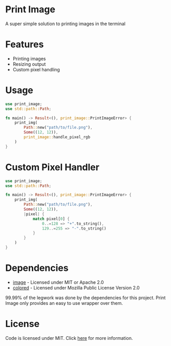 # Print Image
A super simple solution to printing images in the terminal

# Features
- Printing images
- Resizing output
- Custom pixel handling

# Usage

```rust
use print_image;
use std::path::Path;

fn main() -> Result<(), print_image::PrintImageError> {
	print_img(
		Path::new("path/to/file.png"), 
		Some((12, 12)), 
		print_image::handle_pixel_rgb
	)
}
```

# Custom Pixel Handler

```rust
use print_image;
use std::path::Path;

fn main() -> Result<(), print_image::PrintImageError> {
	print_img(
		Path::new("path/to/file.png"), 
		Some((12, 12)), 
		|pixel| {
			match pixel[0] {
				0..=128 => "+".to_string(),
				129..=255 => "-".to_string()
			}
		}
	)
}
```

# Dependencies
- [image](https://github.com/image-rs/image) - Licensed under MIT or Apache 2.0
- [colored](https://docs.rs/colored/latest/colored/) - Licensed under Mozilla Public License Version 2.0

99.99% of the legwork was done by the dependencies for this project. Print Image only provides an easy to use wrapper over them.

# License
Code is licensed under MIT. Click [here](LICENSE-MIT.txt) for more information.